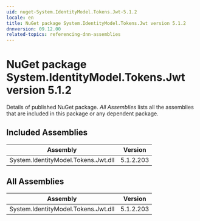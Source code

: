 ```yaml
---
uid: nuget-System.IdentityModel.Tokens.Jwt-5.1.2
locale: en
title: NuGet package System.IdentityModel.Tokens.Jwt version 5.1.2
dnnversion: 09.12.00
related-topics: referencing-dnn-assemblies
---
```


# NuGet package System.IdentityModel.Tokens.Jwt version 5.1.2
Details of published NuGet package.
*All Assemblies* lists all the assemblies that are included in this package or any dependent package.

## Included Assemblies

|Assembly|Version|
|---|---|
|System.IdentityModel.Tokens.Jwt.dll|5.1.2.203|

## All Assemblies

|Assembly|Version|
|---|---|
|System.IdentityModel.Tokens.Jwt.dll|5.1.2.203|


